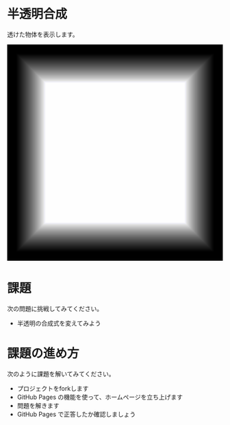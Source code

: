 # 半透明合成
透けた物体を表示します。

![結果画像](result.png)

# 課題
次の問題に挑戦してみてください。

- 半透明の合成式を変えてみよう

# 課題の進め方
次のように課題を解いてみてください。

- プロジェクトをforkします
- GitHub Pages の機能を使って、ホームページを立ち上げます
- 問題を解きます
- GitHub Pages で正答したか確認しましょう

